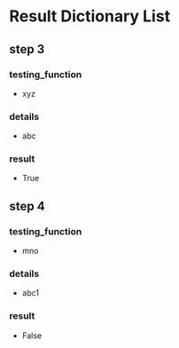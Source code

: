 
Result Dictionary List
======================

## step 3

### testing_function

- xyz

### details

- abc

### result

- True
  

## step 4

### testing_function

- mno

### details

- abc1

### result

- False
  
